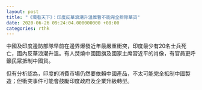 ```yaml
---
layout: post
title: "《環看天下》：印度反華浪潮升溫惟暫不能完全排除華貨"
date: 2020-06-26 09:24:04.000000000 +08:00
categories: rthk
---
```


中國及印度邊防部隊早前在邊界爆發近年最嚴重衝突，印度最少有20名士兵死亡，國內反華浪潮升溫。有人焚燒中國國旗及國家主席習近平的肖像，有官員更呼籲民眾抵制中國貨。

但有分析認為，印度的消費市場仍然要依賴中國產品，不太可能完全抵制中國製造；但衝突事件可能會鼓勵印度政府及企業升級轉型。
